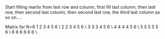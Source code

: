 Start filling martix from last row and column,
first fill last column, then last row, then second last column, then second last row, the third last column as so on....

Matrix for N=6
1 2 3 4 5 6 \\
2 2 3 4 5 6 \\
3 3 3 4 5 6 \\ 
4 4 4 4 5 6 \\
5 5 5 5 5 6 \\
6 6 6 6 6 6 \\